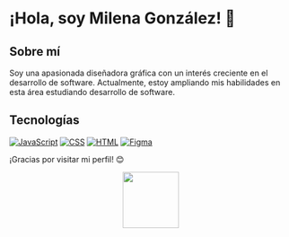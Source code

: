 # ¡Hola, soy Milena González! 👋

## Sobre mí
Soy una apasionada diseñadora gráfica con un interés creciente en el desarrollo de software. Actualmente, estoy ampliando mis habilidades en esta área estudiando desarrollo de software.

## Tecnologías
[![JavaScript](https://img.shields.io/badge/-JavaScript-yellow?style=flat&logo=javascript&logoColor=white)](https://www.javascript.com/)
[![CSS](https://img.shields.io/badge/-CSS-blue?style=flat&logo=css3&logoColor=white)](https://www.w3.org/Style/CSS/)
[![HTML](https://img.shields.io/badge/-HTML-orange?style=flat&logo=html5&logoColor=white)](https://html.spec.whatwg.org/)
[![Figma](https://img.shields.io/badge/-Figma-purple?style=flat&logo=figma&logoColor=white)](https://www.figma.com/)

¡Gracias por visitar mi perfil! 😊

<p align="center">
  <img src="https://media4.giphy.com/media/d7U9wE4REtinUIDeQ7/giphy.gif?cid=6c09b952wwc3jaow1f63237p7zv3dqbdgdtaapdbzdf4vqul&ep=v1_internal_gif_by_id&rid=giphy.gif&ct=s" width="100" height="100">
</p>
